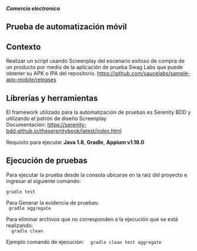 
***Comercio electronico***

Prueba de automatización móvil
---

Contexto
---  

Realizar un script usando Screenplay del escenario exitoso de compra de un producto por medio de la aplicación de prueba
Swag Labs que puede obtener su APK o IPA del repositorio.
https://github.com/saucelabs/sample-app-mobile/releases

Librerías y herramientas
---  
El framework utilizado para la automatización de pruebas es Serenity BDD y utilizando el patrón de diseño Screenplay  
Documentación: https://serenity-bdd.github.io/theserenitybook/latest/index.html

Requisito para ejecutar **Java 1.8**, **Gradle**, **Appium v1.18.0**

Ejecución de pruebas
---  

Para ejecutar la prueba desde la consola ubicarse en la raiz del proyecto e ingresar el siguiente comando:

```gradle test```

Para Generar la evidencia de pruebas:  
```  gradle aggregate  ```

Para eliminar archivos que no corresponden a la ejecución que se está realizando:  
```   gradle clean  ```

Ejemplo comando de ejecución:
```   gradle clean test aggregate  ```
